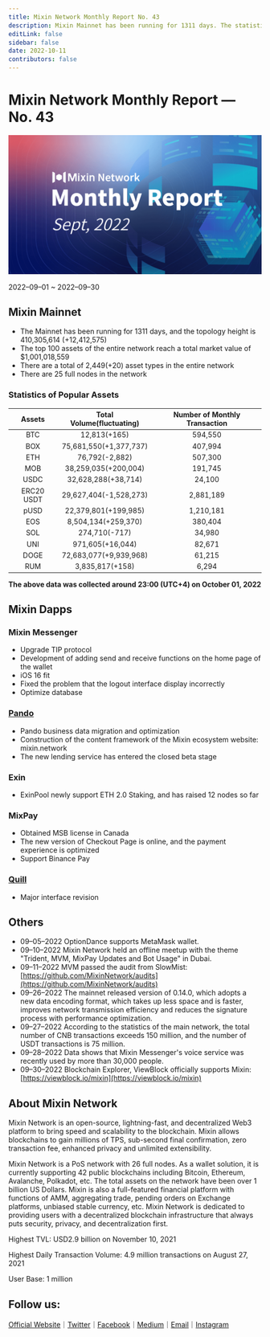 ```yaml
---
title: Mixin Network Monthly Report No. 43
description: Mixin Mainnet has been running for 1311 days. The statistics of popular assets are listed. Ecosystem development, with Pando, Exin, Mixpay, Quill and other news and events are listed.
editLink: false
sidebar: false
date: 2022-10-11
contributors: false
---
```


# Mixin Network Monthly Report — No. 43

![monthly-report](./monthly-43.png)

2022–09–01 ~ 2022–09–30

## Mixin Mainnet

- The Mainnet has been running for 1311 days, and the topology height is 410,305,614 (+12,412,575)
- The top 100 assets of the entire network reach a total market value of $1,001,018,559
- There are a total of 2,449(+20) asset types in the entire network
- There are 25 full nodes in the network

### Statistics of Popular Assets

| Assets     | Total Volume(fluctuating) | Number of Monthly Transaction |
|:----------:|:-------------------------:|:-----------------------------:|
| BTC        | 12,813(+165)           | 594,550   |
| BOX        | 75,681,550(+1,377,737) | 407,994   |
| ETH        | 76,792(-2,882)         | 507,300   |
| MOB        | 38,259,035(+200,004)   | 191,745   |
| USDC       | 32,628,288(+38,714)    | 24,100    |
| ERC20 USDT | 29,627,404(-1,528,273) | 2,881,189 |
| pUSD       | 22,379,801(+199,985)   | 1,210,181 |
| EOS        | 8,504,134(+259,370)    | 380,404   |
| SOL        | 274,710(-717)          | 34,980    |
| UNI        | 971,605(+16,044)       | 82,671    |
| DOGE       | 72,683,077(+9,939,968) | 61,215    |
| RUM        | 3,835,817(+158)        | 6,294     |

  **The above data was collected around 23:00 (UTC+4) on October 01, 2022**

## Mixin Dapps

### Mixin Messenger

- Upgrade TIP protocol
- Development of adding send and receive functions on the home page of the wallet
- iOS 16 fit
- Fixed the problem that the logout interface display incorrectly
- Optimize database

### [Pando](https://pando.im/)

- Pando business data migration and optimization
- Construction of the content framework of the Mixin ecosystem website: mixin.network
- The new lending service has entered the closed beta stage


### Exin

- ExinPool newly support ETH 2.0 Staking, and has raised 12 nodes so far

### MixPay

- Obtained MSB license in Canada
- The new version of Checkout Page is online, and the payment experience is optimized
- Support Binance Pay

### [Quill](https://quill.im/)

- Major interface revision

## Others

- 09–05–2022
OptionDance supports MetaMask wallet.
- 09–10–2022
Mixin Network held an offline meetup with the theme "Trident, MVM, MixPay Updates and Bot Usage" in Dubai.
- 09–11–2022
MVM passed the audit from SlowMist: [https://github.com/MixinNetwork/audits](https://github.com/MixinNetwork/audits)
- 09–26–2022
The mainnet released version of 0.14.0, which adopts a new data encoding format, which takes up less space and is faster, improves network transmission efficiency and reduces the signature process with performance optimization.
- 09–27–2022
According to the statistics of the main network, the total number of CNB transactions exceeds 150 million, and the number of USDT transactions is 75 million.
- 09–28–2022
Data shows that Mixin Messenger's voice service was recently used by more than 30,000 people.
- 09–30–2022
Blockchain Explorer, ViewBlock officially supports Mixin: [https://viewblock.io/mixin](https://viewblock.io/mixin)
  
## About Mixin Network

Mixin Network is an open-source, lightning-fast, and decentralized Web3 platform to bring speed and scalability to the blockchain. Mixin allows blockchains to gain millions of TPS, sub-second final confirmation, zero transaction fee, enhanced privacy and unlimited extensibility.

Mixin Network is a PoS network with 26 full nodes. As a wallet solution, it is currently supporting 42 public blockchains including Bitcoin, Ethereum, Avalanche, Polkadot, etc. The total assets on the network have been over 1 billion US Dollars. Mixin is also a full-featured financial platform with functions of AMM, aggregating trade, pending orders on Exchange platforms, unbiased stable currency, etc. Mixin Network is dedicated to providing users with a decentralized blockchain infrastructure that always puts security, privacy, and decentralization first.

Highest TVL: USD2.9 billion on November 10, 2021

Highest Daily Transaction Volume: 4.9 million transactions on August 27, 2021

User Base: 1 million

## Follow us:

[Official Website](https://mixin.one/)｜[Twitter](https://twitter.com/Mixin_Network)｜[Facebook](https://www.facebook.com/MixinNetwork)｜[Medium](https://medium.com/mixinnetwork)｜[Email](contact@mixin.one)｜[Instagram](https://instagram.com/mixinnetwork)
